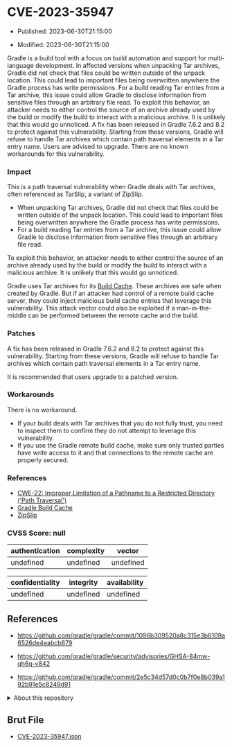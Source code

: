 # CVE-2023-35947

- Published: 2023-06-30T21:15:00

- Modified: 2023-06-30T21:15:00

Gradle is a build tool with a focus on build automation and support for multi-language development. In affected versions when unpacking Tar archives, Gradle did not check that files could be written outside of the unpack location. This could lead to important files being overwritten anywhere the Gradle process has write permissions. For a build reading Tar entries from a Tar archive, this issue could allow Gradle to disclose information from sensitive files through an arbitrary file read. To exploit this behavior, an attacker needs to either control the source of an archive already used by the build or modify the build to interact with a malicious archive. It is unlikely that this would go unnoticed. A fix has been released in Gradle 7.6.2 and 8.2 to protect against this vulnerability. Starting from these versions, Gradle will refuse to handle Tar archives which contain path traversal elements in a Tar entry name. Users are advised to upgrade. There are no known workarounds for this vulnerability.



### Impact

This is a path traversal vulnerability when Gradle deals with Tar archives, often referenced as TarSlip, a variant of ZipSlip.

* When unpacking Tar archives, Gradle did not check that files could be written outside of the unpack location. This could lead to important files being overwritten anywhere the Gradle process has write permissions.
* For a build reading Tar entries from a Tar archive, this issue could allow Gradle to disclose information from sensitive files through an arbitrary file read.

To exploit this behavior, an attacker needs to either control the source of an archive already used by the build or modify the build to interact with a malicious archive. It is unlikely that this would go unnoticed.

Gradle uses Tar archives for its [Build Cache](https://docs.gradle.org/current/userguide/build_cache.html). These archives are safe when created by Gradle. But if an attacker had control of a remote build cache server, they could inject malicious build cache entries that leverage this vulnerability. This attack vector could also be exploited if a man-in-the-middle can be performed between the remote cache and the build.

### Patches

A fix has been released in Gradle 7.6.2 and 8.2 to protect against this vulnerability. Starting from these versions, Gradle will refuse to handle Tar archives which contain path traversal elements in a Tar entry name.

It is recommended that users upgrade to a patched version.

### Workarounds

There is no workaround.

* If your build deals with Tar archives that you do not fully trust, you need to inspect them to confirm they do not attempt to leverage this vulnerability.
* If you use the Gradle remote build cache, make sure only trusted parties have write access to it and that connections to the remote cache are properly secured.

### References

* [CWE-22: Improper Limitation of a Pathname to a Restricted Directory ('Path Traversal')](https://cwe.mitre.org/data/definitions/22.html)
* [Gradle Build Cache](https://docs.gradle.org/current/userguide/build_cache.html)
* [ZipSlip](https://security.snyk.io/research/zip-slip-vulnerability)


### CVSS Score: **null**

| authentication | complexity | vector |
| --- | --- | --- |
| undefined | undefined | undefined |

| confidentiality | integrity | availability |
| --- | --- | --- |
| undefined | undefined | undefined |

## References

* https://github.com/gradle/gradle/commit/1096b309520a8c315e3b6109a6526de4eabcb879

* https://github.com/gradle/gradle/security/advisories/GHSA-84mw-qh6q-v842

* https://github.com/gradle/gradle/commit/2e5c34d57d0c0b7f0e8b039a192b91e5c8249d91

<details>
<summary>About this repository</summary> 

  This repository is part of the project [Live Hack CVE](https://github.com/Live-Hack-CVE). Main website can be found [www.live-hack.org](https://www.live-hack.org) 
  
  Made by [Sn0wAlice](https://github.com/Sn0wAlice) for the people that care about security and need to have a feed of the latest CVEs. Hope you enjoy it, don't forget to star the repo and follow me on [Twitter](https://twitter.com/Sn0wAlice) and [Github](https://github.com/Sn0wAlice). And that is my [personnal website](https://www.alice-snow.me/)

  - [Home Page](https://github.com/Live-Hack-CVE)
  - [Framework](https://github.com/Live-Hack-CVE/cve-framework)
  - [CVE database](https://github.com/Live-Hack-CVE/full_database)
  - [Changelog](https://github.com/Live-Hack-CVE/Changelog)
</details>

## Brut File

* [CVE-2023-35947.json](https://raw.githubusercontent.com/Live-Hack-CVE/full_database/main/cves/2023/CVE-2023-35947.json)

